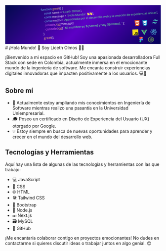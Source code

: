 <div align="center">
  <img src="function greet() {.png" alt="Portada del proyecto" >
</div>
# ¡Hola Mundo! 👋 Soy Liceth Olmos 👨‍💻

¡Bienvenido a mi espacio en GitHub! Soy una apasionada desarrolladora Full Stack con sede en Colombia, actualmente inmersa en el emocionante mundo de la ingeniería de software. Me encanta construir experiencias digitales innovadoras que impacten positivamente a los usuarios. 💻🌟

## Sobre mí

- 🚀 Actualmente estoy ampliando mis conocimientos en Ingeniería de Software mientras realizo una pasantía en la Universidad Uniempresarial.
- 🎓 Poseo un certificado en Diseño de Experiencia del Usuario (UX) otorgado por Google.
- 💡 Estoy siempre en busca de nuevas oportunidades para aprender y crecer en el mundo del desarrollo web.

## Tecnologías y Herramientas

Aquí hay una lista de algunas de las tecnologías y herramientas con las que trabajo:

- 💻 JavaScript
- 🎨 CSS
- 🌐 HTML
- 🛠 Tailwind CSS
- 🔧 Bootstrap
- 🚀 Node.js
- ⏭ Next.js
- 🗃 MySQL
- 🐙 GitHub

¡Me encantaría colaborar contigo en proyectos emocionantes! No dudes en contactarme si quieres discutir ideas o trabajar juntos en algo genial. 😊


